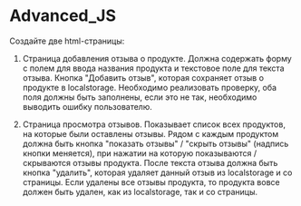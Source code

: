 ﻿# Advanced_JS
 
Создайте две html-страницы:

1. Страница добавления отзыва о продукте.
Должна содержать форму с полем для ввода названия продукта и текстовое поле
для текста отзыва.
Кнопка "Добавить отзыв", которая сохраняет отзыв о продукте в localstorage.
Необходимо реализовать проверку, оба поля должны быть заполнены, если это не
так, необходимо выводить ошибку пользователю.

2. Страница просмотра отзывов.
Показывает список всех продуктов, на которые были оставлены отзывы.
Рядом с каждым продуктом должна быть кнопка "показать отзывы" / "скрыть отзывы"
(надпись кнопки меняется), при нажатии на которую показываются / скрываются
отзывы продукта.
После текста отзыва должна быть кнопка "удалить", которая удаляет данный отзыв
из localstorage и со страницы.
Если удалены все отзывы продукта, то продукта вовсе должен быть удален, как из
localstorage, так и со страницы.
